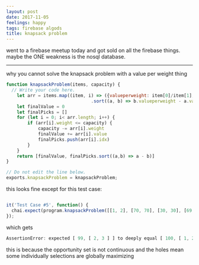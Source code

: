 ```yaml
---
layout: post
date: 2017-11-05
feelings: happy
tags: firebase algods
title: knapsack problem
---
```


went to a firebase meetup today and got sold on all the firebase things. maybe the ONE weakness is the nosql database.

---

why you cannot solve the knapsack problem with a value per weight thing

```js
function knapsackProblem(items, capacity) {
  // Write your code here.
	let	arr = items.map((item, i) => ({valueperweight: item[0]/item[1], value: item[0], weight: item[1], idx: i}))
								.sort((a, b) => b.valueperweight - a.valueperweight === 0 ? a.weight - b.weight : b.valueperweight - a.valueperweight)
	let finalValue = 0
	let finalPicks = []
	for (let i = 0; i< arr.length; i++) {
		if (arr[i].weight <= capacity) {
			capacity -= arr[i].weight
			finalValue += arr[i].value
			finalPicks.push(arr[i].idx)
		}
	}
	return [finalValue, finalPicks.sort((a,b) => a - b)]
}

// Do not edit the line below.
exports.knapsackProblem = knapsackProblem;
```

this looks fine except for this test case:

```js

it('Test Case #5', function() {
  chai.expect(program.knapsackProblem([[1, 2], [70, 70], [30, 30], [69, 69], [100, 100]], 100)).to.deep.equal([100, [1, 2]]);
});
```

which gets
```js
AssertionError: expected [ 99, [ 2, 3 ] ] to deeply equal [ 100, [ 1, 2 ] ]
```

this is because the opportunity set is not continuous and the holes mean some individually selections are globally maximizing
